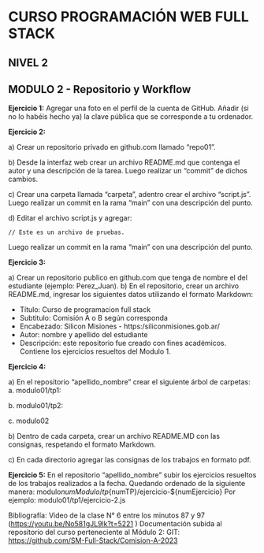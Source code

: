 # **CURSO PROGRAMACIÓN WEB FULL STACK**
## **NIVEL 2**
## **MODULO 2 - Repositorio y Workflow**
**Ejercicio 1:**
Agregar una foto en el perfil de la cuenta de GitHub.
Añadir (si no lo habéis hecho ya) la clave pública que se corresponde a tu ordenador. 

**Ejercicio 2:**

a) Crear un repositorio privado en github.com llamado “repo01”.

b) Desde la interfaz web crear un archivo README.md que contenga el autor y una descripción de la tarea. Luego realizar un “commit” de dichos cambios. 

c) Crear una carpeta llamada “carpeta”, adentro crear el archivo “script.js”. Luego realizar un commit en la rama “main” con una descripción del punto.

d) Editar el archivo script.js y agregar:

```
// Este es un archivo de pruebas.
```
Luego realizar un commit en la rama “main” con una descripción del punto.

**Ejercicio 3:**

a) Crear un repositorio publico en github.com que tenga de nombre el del estudiante (ejemplo: Perez_Juan).
b) En el repositorio, crear un archivo README.md, ingresar los siguientes datos utilizando el formato Markdown: 
- Título: Curso de programacion full stack
- Subtitulo: Comisión A o B según corresponda
- Encabezado: Silicon Misiones - https:/siliconmisiones.gob.ar/
- Autor: nombre y apellido del estudiante
- Descripción: este repositorio fue creado con fines académicos. Contiene los ejercicios resueltos del Modulo 1.

**Ejercicio 4:**

a) En el repositorio “apellido_nombre” crear el siguiente árbol de carpetas: 
 a. modulo01/tp1:
 
 b. modulo01/tp2:

 c. modulo02

b) Dentro de cada carpeta, crear un archivo README.MD con las consignas, respetando el formato Markdown.

c) En cada directorio agregar las consignas de los trabajos en formato pdf.

**Ejercicio 5:**
En el repositorio “apellido_nombre” subir los ejercicios resueltos de los trabajos realizados a la fecha. Quedando ordenado de la siguiente manera: modulo${numModulo}/tp${numTP}/ejercicio-${numEjercicio} 
Por ejemplo: modulo01/tp1/ejercicio-2.js

Bibliografía:
 Video de la clase N° 6 entre los minutos 87 y 97 (https://youtu.be/No581gJL9lk?t=5221 ) 
 Documentación subida al repositorio del curso perteneciente al Módulo 2: GIT:
https://github.com/SM-Full-Stack/Comision-A-2023
